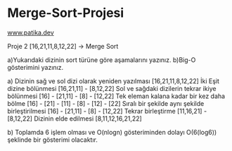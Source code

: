 # Merge-Sort-Projesi
www.patika.dev

Proje 2
[16,21,11,8,12,22] -> Merge Sort

a)Yukarıdaki dizinin sort türüne göre aşamalarını yazınız.
b)Big-O gösterimini yazınız.


a) Dizinin sağ ve sol dizi olarak yeniden yazılması	[16,21,11,8,12,22]
İki Eşit dizine bölünmesi	[16,21,11] - [8,12,22]
Sol ve sağdaki dizilerin tekrar ikiye bölünmesi	[16] - [21,11] - [8] - [12,22]
Tek eleman kalana kadar bir kez daha bölme	[16] - [21] - [11] - [8] - [12] - [22]
Sıralı bir şekilde aynı şekilde birleştirilmesi	[16] - [21,11] - [8] - [12,22]
Tekrar birleştirme	[11,16,21] - [8,12,22]
Dizinin elde edilmesi	[8,11,12,16,21,22]

b) Toplamda 6 işlem olması ve O(nlogn) gösteriminden dolayı O(6(log6)) şeklinde bir gösterimi olacaktır.
